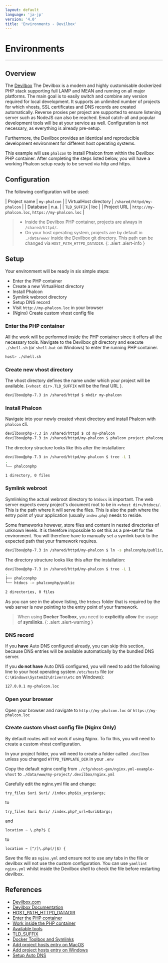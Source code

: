 ```yaml
---
layout: default
language: 'ja-jp'
version: '4.0'
title: 'Environments - Devilbox'
---
```


# Environments

* * *

## Overview

The [Devilbox](https://devilbox.com) The Devilbox is a modern and highly customisable dockerized PHP stack supporting full LAMP and MEAN and running on all major platforms. The main goal is to easily switch and combine any version required for local development. It supports an unlimited number of projects for which vhosts, SSL certificates and DNS records are created automatically. Reverse proxies per project are supported to ensure listening server such as NodeJS can also be reached. Email catch-all and popular development tools will be at your service as well. Configuration is not necessary, as everything is already pre-setup.

Furthermore, the Devilbox provides an identical and reproducible development environment for different host operating systems.

This example will use `phalcon` to install Phalcon from within the Devilbox PHP container. After completing the steps listed below, you will have a working Phalcon setup ready to be served via http and https.

## Configuration

The following configuration will be used:

| Project name | `my-phalcon` | | VirtualHost directory | `/shared/httpd/my-phalcon` | | Database | n.a. | | `TLD_SUFFIX` | loc | | Project URL | `http://my-phalcon.loc`, `https://my-phalcon.loc` |

> * Inside the Devilbox PHP container, projects are always in `/shared/httpd/`.
> * On your host operating system, projects are by default in `./data/www/` inside the Devilbox git directory. This path can be changed via `HOST_PATH_HTTPD_DATADIR`.
{: .alert .alert-info }

## Setup

Your environment will be ready in six simple steps:

- Enter the PHP container
- Create a new VirtualHost directory
- Install Phalcon
- Symlink webroot directory
- Setup DNS record
- Visit `http://my-phalcon.loc` in your browser
- (Nginx) Create custom vhost config file

### Enter the PHP container

All the work will be performed inside the PHP container since it offers all the necessary tools. Navigate to the Devilbox git directory and execute `./shell.sh` (or `shell.bat` on Windows) to enter the running PHP container.

```bash
host> ./shell.sh
```

### Create new vhost directory

The vhost directory defines the name under which your project will be available. (`<vhost dir>.TLD_SUFFIX` will be the final URL ).

```bash
devilbox@php-7.3 in /shared/httpd $ mkdir my-phalcon
```

### Install Phalcon

Navigate into your newly created vhost directory and install Phalcon with `phalcon` cli.

```bash
devilbox@php-7.3 in /shared/httpd $ cd my-phalcon
devilbox@php-7.3 in /shared/httpd/my-phalcon $ phalcon project phalconphp
```

The directory structure looks like this after the installation:

```bash
devilbox@php-7.3 in /shared/httpd/my-phalcon $ tree -L 1
.
└── phalconphp

1 directory, 0 files
```

### Symlink webroot

Symlinking the actual webroot directory to `htdocs` is important. The web server expects every project's document root to be in `<vhost dir>/htdocs/`. This is the path where it will serve the files. This is also the path where the entry point of your application (usually `index.php`) needs to reside.

Some frameworks however, store files and content in nested directories of unknown levels. It is therefore impossible to set this as a pre-set for the environment. You will therefore have to manually set a symlink back to the expected path that your framework requires.

```bash
devilbox@php-7.3 in /shared/httpd/my-phalcon $ ln -s phalconphp/public/ htdocs
```

The directory structure looks like this after the installation:

```bash
devilbox@php-7.3 in /shared/httpd/my-phalcon $ tree -L 1
.
├── phalconphp
└── htdocs -> phalconphp/public

2 directories, 0 files
```

As you can see in the above listing, the `htdocs` folder that is required by the web server is now pointing to the entry point of your framework.

> When using **Docker Toolbox**, you need to **explicitly allow** the usage of **symlinks**.
{: .alert .alert-warning }

### DNS record

If you **have** Auto DNS configured already, you can skip this section, because DNS entries will be available automatically by the bundled DNS server.

If you **do not have** Auto DNS configured, you will need to add the following line to your host operating system `/etc/hosts` file (or `C:\Windows\System32\drivers\etc` on Windows):

```bash
127.0.0.1 my-phalcon.loc
```

### Open your browser

Open your browser and navigate to `http://my-phalcon.loc` or `https://my-phalcon.loc`

### Create custom vhost config file (Nginx Only)

By default routes will not work if using Nginx. To fix this, you will need to create a custom vhost configuration.

In your project folder, you will need to create a folder called `.devilbox` unless you changed `HTTPD_TEMPLATE_DIR` in your `.env`

Copy the default nginx config from `./cfg/vhost-gen/nginx.yml-example-vhost` to `./data/www/my-project/.devilbox/nginx.yml`

Carefully edit the nginx.yml file and change:

`try_files $uri $uri/ /index.php$is_args$args;`

to

`try_files $uri $uri/ /index.php?_url=$uri&$args;`

and

`location ~ \.php?$ {`

to

`location ~ [^/]\.php(/|$) {`

Save the file as `nginx.yml` and ensure not to use any tabs in the file or devilbox will not use the custom configuration. You can use `yamllint nginx.yml` whilst inside the Devilbox shell to check the file before restarting devilbox.

## References

- [Devilbox.com](https://devilbox.com)
- [Devilbox Documentation](https://devilbox.readthedocs.io/en/latest/examples/setup-phalcon.html)
- [HOST_PATH_HTTPD_DATADIR](https://devilbox.readthedocs.io/en/latest/configuration-files/env-file.html#env-httpd-datadir)
- [Enter the PHP container](https://devilbox.readthedocs.io/en/latest/getting-started/enter-the-php-container.html#enter-the-php-container) 
- [Work inside the PHP container](https://devilbox.readthedocs.io/en/latest/intermediate/work-inside-the-php-container.html#work-inside-the-php-container)
- [Available tools](https://devilbox.readthedocs.io/en/latest/readings/available-tools.html#available-tools) 
- [TLD_SUFFIX](https://devilbox.readthedocs.io/en/latest/configuration-files/env-file.html#env-tld-suffix)
- [Docker Toolbox and Symlinks](https://devilbox.readthedocs.io/en/latest/howto/docker-toolbox/docker-toolbox-and-the-devilbox.html#howto-docker-toolbox-and-the-devilbox-windows-symlinks)
- [Add project hosts entry on MacOS](https://devilbox.readthedocs.io/en/latest/howto/dns/add-project-dns-entry-on-mac.html#howto-add-project-hosts-entry-on-mac)
- [Add project hosts entry on Windows](https://devilbox.readthedocs.io/en/latest/howto/dns/add-project-dns-entry-on-win.html#howto-add-project-hosts-entry-on-win)
- [Setup Auto DNS](https://devilbox.readthedocs.io/en/latest/intermediate/setup-auto-dns.html#setup-auto-dns)